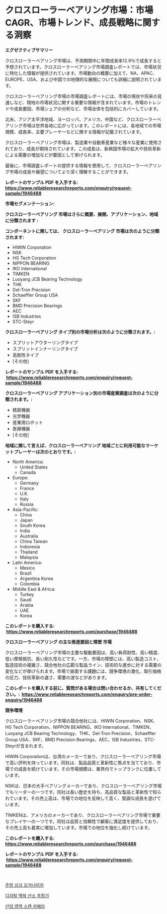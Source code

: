 <p><h1>クロスローラーベアリング市場：市場CAGR、市場トレンド、成長戦略に関する洞察</h1></p><p><strong>エグゼクティブサマリー</strong></p>
<p><p>クロスローラーベアリング市場は、予測期間中に年間成長率12.9％で成長すると予想されています。クロスローラーベアリング市場調査レポートでは、市場状況に特化した情報が提供されています。市場動向の概要に加えて、NA、APAC、EUROPE、USA、および中国での地理的な展開についても詳細に説明されています。</p><p>クロスローラーベアリング市場の市場調査レポートには、市場の現状や将来の見通しなど、現地の市場状況に関する重要な情報が含まれています。市場のトレンドや成長要因、市場シェアの分析など、市場全体を包括的にカバーしています。</p><p>北米、アジア太平洋地域、ヨーロッパ、アメリカ、中国など、クロスローラーベアリング市場は世界各地に広がっています。このレポートには、各地域での市場規模、成長率、主要プレーヤーなどに関する情報が記載されています。</p><p>クロスローラーベアリング市場は、製造業や自動車産業など様々な産業に使用されており、成長が期待されています。この成長は、新興国市場の拡大や技術革新による需要の増加などが要因として挙げられます。</p><p>最後に、市場調査レポートの提供する情報を使用して、クロスローラーベアリング市場の成長や展望についてより深く理解することができます。</p></p>
<p><strong>レポートのサンプル PDF を入手する: <a href="https://www.reliableresearchreports.com/enquiry/request-sample/1946488">https://www.reliableresearchreports.com/enquiry/request-sample/1946488</a></strong></p>
<p><strong>市場セグメンテーション:</strong></p>
<p><strong> クロスローラーベアリング 市場はさらに概要、展開、アプリケーション、地域に分類されます :</strong></p>
<p><strong>コンポーネントに関しては、 クロスローラーベアリング 市場は次のように分類されます: &nbsp;</strong></p>
<p><ul><li>HIWIN Corporation</li><li>NSK</li><li>HG Tech Corporation</li><li>NIPPON BEARING</li><li>IKO International</li><li>TIMKEN</li><li>Luoyang JCB Bearing Technology</li><li>THK</li><li>Del-Tron Precision</li><li>Schaeffler Group USA</li><li>SKF</li><li>BMD Precision Bearings</li><li>AEC</li><li>ISB Industries</li><li>STC-Steyr</li></ul></p>
<p><strong> クロスローラーベアリング タイプ別の市場分析は次のように分類されます。:</strong></p>
<p><ul><li>スプリットアウターリングタイプ</li><li>スプリットインナーリングタイプ</li><li>高剛性タイプ</li><li>[その他]</li></ul></p>
<p><strong>レポートのサンプル PDF を入手する: &nbsp;<a href="https://www.reliableresearchreports.com/enquiry/request-sample/1946488">https://www.reliableresearchreports.com/enquiry/request-sample/1946488</a></strong></p>
<p><strong> クロスローラーベアリング アプリケーション別の市場産業調査は次のように分類されます。:</strong></p>
<p><ul><li>精密機器</li><li>光学機器</li><li>産業用ロボット</li><li>医療機器</li><li>[その他]</li></ul></p>
<p><strong>地域に関して言えば、クロスローラーベアリング 地域ごとに利用可能なマーケットプレーヤーは次のとおりです。:</strong></p>
<p><ul>
    <li>
        North America:
        <ul>
            <li>United States</li>
            <li>Canada</li>
        </ul>
    </li>
    <li>
        Europe:
        <ul>
            <li>Germany</li>
            <li>France</li>
            <li>U.K.</li>
            <li>Italy</li>
            <li>Russia</li>
        </ul>
    </li>
    <li>
        Asia-Pacific:
        <ul>
            <li>China</li>
            <li>Japan</li>
            <li>South Korea</li>
            <li>India</li>
            <li>Australia</li>
            <li>China Taiwan</li>
            <li>Indonesia</li>
            <li>Thailand</li>
            <li>Malaysia</li>
        </ul>
    </li>
    <li>
        Latin America:
        <ul>
            <li>Mexico</li>
            <li>Brazil</li>
            <li>Argentina Korea</li>
            <li>Colombia</li>
        </ul>
    </li>
    <li>
        Middle East & Africa:
        <ul>
            <li>Turkey</li>
            <li>Saudi</li>
            <li>Arabia</li>
            <li>UAE</li>
            <li>Korea</li>
        </ul>
    </li>
    </ul></p>
<p><strong>このレポートを購入する: &nbsp;<a href="https://www.reliableresearchreports.com/purchase/1946488">https://www.reliableresearchreports.com/purchase/1946488</a></strong></p>
<p><strong>クロスローラーベアリング の主な推進要因と障壁 市場</strong></p>
<p><p>クロスローラーベアリング市場の主要な駆動要因は、高い負荷耐性、高い精度、低い摩擦抵抗、長い耐久性などです。一方、市場の障壁には、高い製造コスト、製造技術の複雑さ、競合他社の広範な製品ライン、技術的な進歩に対する需要の変化などが挙げられます。市場で直面する課題には、競争環境の激化、取引価格の圧力、技術革新の速さ、需要の波などがあります。</p></p>
<p><strong>このレポートを購入する前に、質問がある場合は問い合わせるか、共有してください。:&nbsp; <a href="https://www.reliableresearchreports.com/enquiry/pre-order-enquiry/1946488">https://www.reliableresearchreports.com/enquiry/pre-order-enquiry/1946488</a></strong></p>
<p><strong>競争環境</strong></p>
<p><p>クロスローラーベアリング市場の競合他社には、HIWIN Corporation、NSK、HG Tech Corporation、NIPPON BEARING、IKO International、TIMKEN、Luoyang JCB Bearing Technology、THK、Del-Tron Precision、Schaeffler Group USA、SKF、BMD Precision Bearings、AEC、ISB Industries、STC-Steyrが含まれます。</p><p>HIWIN Corporationは、台湾のメーカーであり、クロスローラーベアリング市場で高い評判を持っています。同社は、製品品質と革新性に焦点を当てており、市場での成長を続けています。その市場規模は、業界内でトップランクに位置しています。</p><p>NSKは、日本の大手ベアリングメーカーであり、クロスローラーベアリング市場でもリーダーの一つです。同社は長い歴史を持ち、高品質な製品と革新性で知られています。その売上高は、市場での地位を反映して高く、堅調な成長を遂げています。</p><p>TIMKENは、アメリカのメーカーであり、クロスローラーベアリング市場で重要なプレイヤーの一つです。同社は品質と信頼性で顧客に満足度を提供しており、その売上高も着実に増加しています。市場での地位を強化し続けています。</p></p>
<p><strong>このレポートを購入する: &nbsp; <a href="https://www.reliableresearchreports.com/purchase/1946488">https://www.reliableresearchreports.com/purchase/1946488</a></strong></p>
<p><strong>レポートのサンプル PDF を入手する: &nbsp;<a href="https://www.reliableresearchreports.com/enquiry/request-sample/1946488">https://www.reliableresearchreports.com/enquiry/request-sample/1946488</a></strong><strong></strong></p>
<p>&nbsp;</p>
<p><p><a href="https://github.com/xvz497517413/Market-Research-Report-List-1/blob/main/96630176991.md">주방 싱크 오거나이저</a></p><p><a href="https://github.com/vskv4779xr1/Market-Research-Report-List-1/blob/main/25190796992.md">디지털 맥박 산소 측정기</a></p><p><a href="https://github.com/fernandotryO5lson96765/Market-Research-Report-List-1/blob/main/27048266990.md">산업 영역 스캔 카메라</a></p></p>
